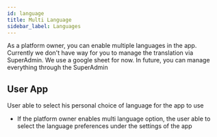 ```yaml
---
id: language
title: Multi Language
sidebar_label: Languages
---
```


As a platform owner, you can enable multiple languages in the app. Currently we don't have way for you to manage the translation via SuperAdmin. We use a google sheet for now. In future, you can manage everything through the SuperAdmin


## User App
User able to select his personal choice of language for the app to use

- If the platform owner enables multi language option, the user able to select the language preferences under the settings of the app 
